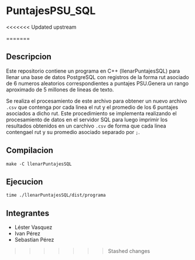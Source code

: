 # PuntajesPSU_SQL
<<<<<<< Updated upstream
 
=======
## Descripcion
Este repositorio contiene un programa en C++ (llenarPuntajesSQL) para llenar una base de datos PostgreSQL con registros de la forma rut asociado de 6 numeros aleatorios correspondientes a puntajes PSU.Genera un rango aproximado de 5 millones de lineas de texto.

Se realiza el procesamiento de este archivo para obtener un nuevo archivo `.csv` que contenga por cada linea el rut y el promedio de los 6 puntajes asociados a dicho rut.
Este procedimiento se implementa realizando el procesamiento de datos en el servidor SQL para luego imprimir los resultados obtenidos en un carchivo `.csv` de forma que cada linea contengael rut y su promedio asociado separado por `;`.
## Compilacion
```
make -C llenarPuntajesSQL
```
## Ejecucion
```
time ./llenarPuntajesSQL/dist/programa
```
## Integrantes
- Léster Vasquez
- Ivan Pérez
- Sebastian Pérez
>>>>>>> Stashed changes
